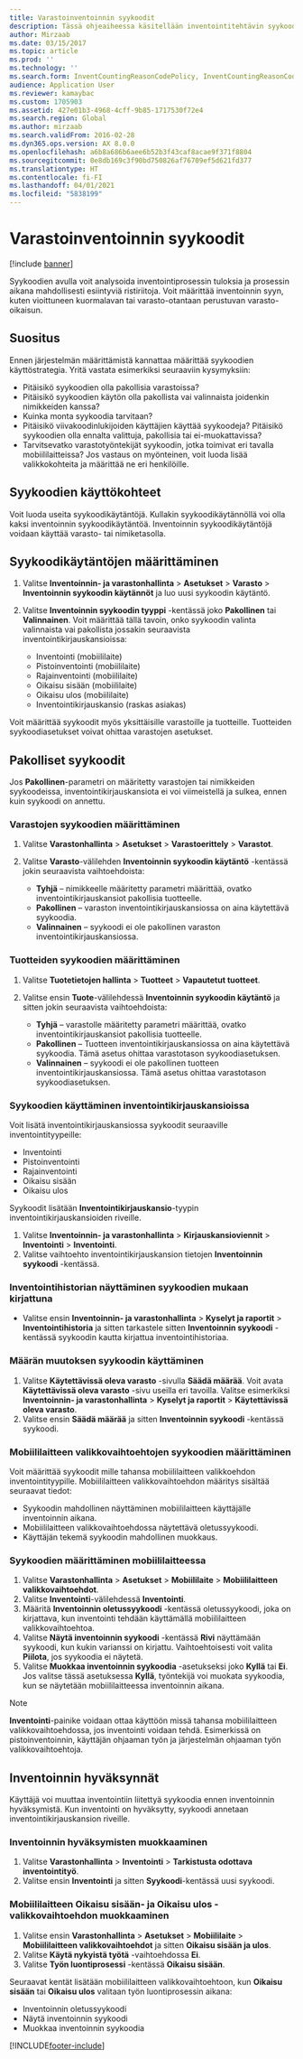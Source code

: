 ```yaml
---
title: Varastoinventoinnin syykoodit
description: Tässä ohjeaiheessa käsitellään inventointitehtävin syykoodin määrittämistä ja käyttämistä.
author: Mirzaab
ms.date: 03/15/2017
ms.topic: article
ms.prod: ''
ms.technology: ''
ms.search.form: InventCountingReasonCodePolicy, InventCountingReasonCode
audience: Application User
ms.reviewer: kamaybac
ms.custom: 1705903
ms.assetid: 427e01b3-4968-4cff-9b85-1717530f72e4
ms.search.region: Global
ms.author: mirzaab
ms.search.validFrom: 2016-02-28
ms.dyn365.ops.version: AX 8.0.0
ms.openlocfilehash: a6b8a686b6aee6b52b3f43caf8acae9f371f8804
ms.sourcegitcommit: 0e8db169c3f90bd750826af76709ef5d621fd377
ms.translationtype: HT
ms.contentlocale: fi-FI
ms.lasthandoff: 04/01/2021
ms.locfileid: "5838199"
---
```

# <a name="reason-codes-for-inventory-counting"></a>Varastoinventoinnin syykoodit

[!include [banner](../includes/banner.md)]

Syykoodien avulla voit analysoida inventointiprosessin tuloksia ja prosessin aikana mahdollisesti esiintyviä ristiriitoja. Voit määrittää inventoinnin syyn, kuten vioittuneen kuormalavan tai varasto-otantaan perustuvan varasto-oikaisun.

## <a name="recommendation"></a>Suositus

Ennen järjestelmän määrittämistä kannattaa määrittää syykoodien käyttöstrategia. Yritä vastata esimerkiksi seuraaviin kysymyksiin:

- Pitäisikö syykoodien olla pakollisia varastoissa?
- Pitäisikö syykoodien käytön olla pakollista vai valinnaista joidenkin nimikkeiden kanssa?
- Kuinka monta syykoodia tarvitaan?
- Pitäisikö viivakoodinlukijoiden käyttäjien käyttää syykoodeja? Pitäisikö syykoodien olla ennalta valittuja, pakollisia tai ei-muokattavissa?
- Tarvitsevatko varastotyöntekijät syykoodin, jotka toimivat eri tavalla mobiililaitteissa? Jos vastaus on myönteinen, voit luoda lisää valikkokohteita ja määrittää ne eri henkilöille.

## <a name="where-reason-codes-apply"></a>Syykoodien käyttökohteet

Voit luoda useita syykoodikäytäntöjä. Kullakin syykoodikäytännöllä voi olla kaksi inventoinnin syykoodikäytäntöä. Inventoinnin syykoodikäytäntöjä voidaan käyttää varasto- tai nimiketasolla.

## <a name="set-up-reason-code-policies"></a>Syykoodikäytäntöjen määrittäminen

1. Valitse **Inventoinnin- ja varastonhallinta** \> **Asetukset** \> **Varasto** \> **Inventoinnin syykoodin käytännöt** ja luo uusi syykoodin käytäntö.
2. Valitse **Inventoinnin syykoodin tyyppi** -kentässä joko **Pakollinen** tai **Valinnainen**. Voit määrittää tällä tavoin, onko syykoodin valinta valinnaista vai pakollista jossakin seuraavista inventointikirjauskansioissa:

    - Inventointi (mobiililaite)
    - Pistoinventointi (mobiililaite)
    - Rajainventointi (mobiililaite)
    - Oikaisu sisään (mobiililaite)
    - Oikaisu ulos (mobiililaite)
    - Inventointikirjauskansio (raskas asiakas)

Voit määrittää syykoodit myös yksittäisille varastoille ja tuotteille. Tuotteiden syykoodiasetukset voivat ohittaa varastojen asetukset.

## <a name="mandatory-reason-codes"></a>Pakolliset syykoodit

Jos **Pakollinen**-parametri on määritetty varastojen tai nimikkeiden syykoodeissa, inventointikirjauskansiota ei voi viimeistellä ja sulkea, ennen kuin syykoodi on annettu.

### <a name="set-up-reason-codes-for-warehouses"></a>Varastojen syykoodien määrittäminen

1. Valitse **Varastonhallinta** \> **Asetukset** \> **Varastoerittely** \> **Varastot**.
2. Valitse **Varasto**-välilehden **Inventoinnin syykoodin käytäntö** -kentässä jokin seuraavista vaihtoehdoista:

    - **Tyhjä** – nimikkeelle määritetty parametri määrittää, ovatko inventointikirjauskansiot pakollisia tuotteelle.
    - **Pakollinen** – varaston inventointikirjauskansiossa on aina käytettävä syykoodia.
    - **Valinnainen** – syykoodi ei ole pakollinen varaston inventointikirjauskansiossa.

### <a name="set-up-reason-codes-for-products"></a>Tuotteiden syykoodien määrittäminen

1. Valitse **Tuotetietojen hallinta** \> **Tuotteet** \> **Vapautetut tuotteet**.
2. Valitse ensin **Tuote**-välilehdessä **Inventoinnin syykoodin käytäntö** ja sitten jokin seuraavista vaihtoehdoista:

    - **Tyhjä** – varastolle määritetty parametri määrittää, ovatko inventointikirjauskansiot pakollisia tuotteelle.
    - **Pakollinen** – Tuotteen inventointikirjauskansiossa on aina käytettävä syykoodia. Tämä asetus ohittaa varastotason syykoodiasetuksen.
    - **Valinnainen** – syykoodi ei ole pakollinen tuotteen inventointikirjauskansiossa. Tämä asetus ohittaa varastotason syykoodiasetuksen.

### <a name="use-reason-codes-in-counting-journals"></a>Syykoodien käyttäminen inventointikirjauskansioissa

Voit lisätä inventointikirjauskansiossa syykoodit seuraaville inventointityypeille:

- Inventointi
- Pistoinventointi
- Rajainventointi
- Oikaisu sisään
- Oikaisu ulos

Syykoodit lisätään **Inventointikirjauskansio**-tyypin inventointikirjauskansioiden riveille.

1. Valitse **Inventoinnin- ja varastonhallinta** \> **Kirjauskansioviennit** \> **Inventointi** \> **Inventointi**.
2. Valitse vaihtoehto inventointikirjauskansion tietojen **Inventoinnin syykoodi** -kentässä.

### <a name="view-the-counting-history-as-its-recorded-by-reason-codes"></a>Inventointihistorian näyttäminen syykoodien mukaan kirjattuna

- Valitse ensin **Inventoinnin- ja varastonhallinta** \> **Kyselyt ja raportit** \> **Inventointihistoria** ja sitten tarkastele sitten **Inventoinnin syykoodi** -kentässä syykoodin kautta kirjattua inventointihistoriaa.

### <a name="use-a-reason-code-for-a-quantity-adjustment"></a>Määrän muutoksen syykoodin käyttäminen

1. Valitse **Käytettävissä oleva varasto** -sivulla **Säädä määrää**. Voit avata **Käytettävissä oleva varasto** -sivu useilla eri tavoilla. Valitse esimerkiksi **Inventoinnin- ja varastonhallinta** \> **Kyselyt ja raportit** \> **Käytettävissä oleva varasto**.
2. Valitse ensin **Säädä määrää** ja sitten **Inventoinnin syykoodi** -kentässä syykoodi.

### <a name="configure-reason-codes-for-mobile-device-menu-items"></a>Mobiililaitteen valikkovaihtoehtojen syykoodien määrittäminen

Voit määrittää syykoodit mille tahansa mobiililaitteen valikkoehdon inventointityypille. Mobiililaitteen valikkovaihtoehdon määritys sisältää seuraavat tiedot:

- Syykoodin mahdollinen näyttäminen mobiililaitteen käyttäjälle inventoinnin aikana.
- Mobiililaitteen valikkovaihtoehdossa näytettävä oletussyykoodi.
- Käyttäjän tekemä syykoodin mahdollinen muokkaus.

### <a name="set-up-reason-codes-on-a-mobile-device"></a>Syykoodien määrittäminen mobiililaitteessa

1. Valitse **Varastonhallinta** \> **Asetukset** \> **Mobiililaite** \> **Mobiililaitteen valikkovaihtoehdot**.
2. Valitse **Inventointi**-välilehdessä **Inventointi**.
3. Määritä **Inventoinnin oletussyykoodi** -kentässä oletussyykoodi, joka on kirjattava, kun inventointi tehdään käyttämällä mobiililaitteen valikkovaihtoehtoa.
4. Valitse **Näytä inventoinnin syykoodi** -kentässä **Rivi** näyttämään syykoodi, kun kukin varianssi on kirjattu. Vaihtoehtoisesti voit valita **Piilota**, jos syykoodia ei näytetä.
5. Valitse **Muokkaa inventoinnin syykoodia** -asetukseksi joko **Kyllä** tai **Ei**. Jos valitse tässä asetuksessa **Kyllä**, työntekijä voi muokata syykoodia, kun se näytetään mobiililaitteessa inventoinnin aikana.

> [!NOTE]
> **Inventointi**-painike voidaan ottaa käyttöön missä tahansa mobiililaitteen valikkovaihtoehdossa, jos inventointi voidaan tehdä. Esimerkissä on pistoinventoinnin, käyttäjän ohjaaman työn ja järjestelmän ohjaaman työn valikkovaihtoehtoja.

## <a name="cycle-count-approvals"></a>Inventoinnin hyväksynnät

Käyttäjä voi muuttaa inventointiin liitettyä syykoodia ennen inventoinnin hyväksymistä. Kun inventointi on hyväksytty, syykoodi annetaan inventointikirjauskansion riveille.

### <a name="modify-cycle-count-approvals"></a>Inventoinnin hyväksymisten muokkaaminen

1. Valitse **Varastonhallinta** \> **Inventointi** \> **Tarkistusta odottava inventointityö**.
2. Valitse ensin **Inventointi** ja sitten **Syykoodi**-kentässä uusi syykoodi.

### <a name="modify-the-mobile-device-menu-item-for-adjustment-in-and-adjustment-out"></a>Mobiililaitteen Oikaisu sisään- ja Oikaisu ulos -valikkovaihtoehdon muokkaaminen

1. Valitse ensin **Varastonhallinta** \> **Asetukset** \> **Mobiililaite** \> **Mobiililaitteen valikkovaihtoehdot** ja sitten **Oikaisu sisään ja ulos**.
2. Valitse **Käytä nykyistä työtä** -vaihtoehdossa **Ei**.
3. Valitse **Työn luontiprosessi** -kentässä **Oikaisu sisään**.

Seuraavat kentät lisätään mobiililaitteen valikkovaihtoehtoon, kun **Oikaisu sisään** tai **Oikaisu ulos** valitaan työn luontiprosessin aikana:

- Inventoinnin oletussyykoodi
- Näytä inventoinnin syykoodi
- Muokkaa inventoinnin syykoodia


[!INCLUDE[footer-include](../../includes/footer-banner.md)]